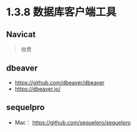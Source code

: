 # 1.3.8 数据库客户端工具

## Navicat

>收费

## dbeaver

- https://github.com/dbeaver/dbeaver
- https://dbeaver.io/


## sequelpro
- Mac： https://github.com/sequelpro/sequelpro
